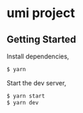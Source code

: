 # umi project

## Getting Started

Install dependencies,

```bash
$ yarn
```

Start the dev server,

```bash
$ yarn start
$ yarn dev
```
